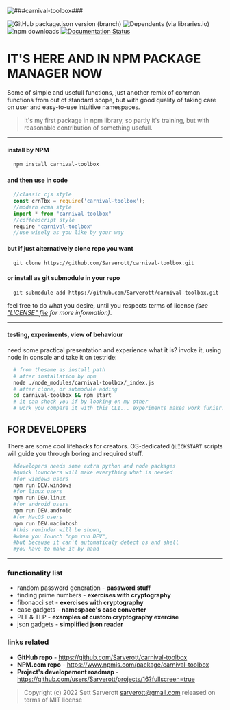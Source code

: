 ![###carnival-toolbox###][header-picture-logo]

![GitHub package.json version (branch)](https://img.shields.io/github/package-json/v/sarverott/carnival-toolbox/master?label=package.json%20version)
![Dependents (via libraries.io)](https://img.shields.io/librariesio/dependents/npm/carnival-toolbox?&logo=npm&logoColor=%23ff4455&label=NPM%20dependents&labelColor=%23ffeedd&color=%23ff4455&link=https%3A%2F%2Fwww.npmjs.com%2Fpackage%2Fcarnival-toolbox)
![npm downloads](https://img.shields.io/npm/dt/carnival-toolbox?logo=npm&logoColor=%23ff4455&label=NPM%20package%20downloads&labelColor=%23ffeedd&color=%23ff4455&link=https%3A%2F%2Fwww.npmjs.com%2Fpackage%2Fcarnival-toolbox)
[![Documentation Status](https://readthedocs.org/projects/carnival-toolbox/badge/?version=latest)](https://carnival-toolbox.readthedocs.io/en/latest/?badge=latest)


# IT'S HERE AND IN NPM PACKAGE MANAGER NOW
Some of simple and usefull functions,
just another remix of common functions
from out of standard scope, but with good
quality of taking care on user
and easy-to-use intuitive namespaces.
> It's my first package in npm library, so partly
> it's training, but with reasonable contribution
> of something usefull.

---

#### install by NPM
```sh
  npm install carnival-toolbox
```
#### and then use in code
```javascript
  //classic cjs style
  const crnTbx = require('carnival-toolbox');
  //modern ecma style
  import * from "carnival-toolbox"
  //coffeescript style
  require "carnival-toolbox"
  //use wisely as you like by your way
```
#### but if just alternatively clone repo you want
```
  git clone https://github.com/Sarverott/carnival-toolbox.git
```
#### or install as git submodule in your repo
```
  git submodule add https://github.com/Sarverott/carnival-toolbox.git
```

feel free to do what you desire, until you respects terms of license _(see ["LICENSE" file](./LICENSE) for more information)_.

---

#### testing, experiments, view of behaviour
need some practical presentation and experience what it is? invoke it, using node in console and take it on testride:

```sh
  # from thesame as install path
  # after installation by npm
  node ./node_modules/carnival-toolbox/_index.js
  # after clone, or submodule adding
  cd carnival-toolbox && npm start
  # it can shock you if by looking on my other
  # work you compare it with this CLI... experiments makes work funier!
```

## FOR DEVELOPERS
There are some cool lifehacks for creators. OS-dedicated `QUICKSTART`
scripts will guide you through boring and required stuff.

```sh
  #developers needs some extra python and node packages
  #quick lounchers will make everything what is needed
  #for windows users
  npm run DEV.windows
  #for linux users
  npm run DEV.linux
  #for android users
  npm run DEV.android
  #for MacOS users
  npm run DEV.macintosh
  #this reminder will be shown,
  #when you lounch "npm run DEV",
  #but because it can't automaticaly detect os and shell
  #you have to make it by hand

```

---

### functionality list
- random password generation - **password stuff**
- finding prime numbers - **exercises with cryptography**
- fibonacci set - **exercises with cryptography**
- case gadgets - **namespace's case converter**
- PLT & TLP - **examples of custom cryptography exercise**
- json gadgets - **simplified json reader**

### links related
- __GitHub repo__ - https://github.com/Sarverott/carnival-toolbox
- __NPM.com repo__ - https://www.npmjs.com/package/carnival-toolbox
- __Project's developement roadmap__ - https://github.com/users/Sarverott/projects/16?fullscreen=true

> Copyright (c) 2022 Sett Sarverott <sarverott@gmail.com> released on terms of MIT license

[header-picture-logo]: https://64.media.tumblr.com/14cb2c2a576ab5cd1cefcd2ec5a2fe5e/6731a5ed7242f36a-40/s1280x1920/1024d02a13283e30c1c4fae123ee8d05ce6dd8b8.pnj
